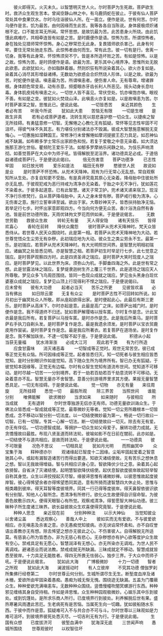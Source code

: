<!-- { "loadSidebar": true } -->
　　彼火即得灭。火灭未久。以智慧明灭世人火。尔时菩萨为生死故。菩萨欲生时。救济众生观生苦本。曾闻空静山林之中。有乌鹿鸽蛇在彼止。于彼有仙人菩萨常处其中食果饮水。尔时乌往诣彼仙人所。在一面立。便作是说。世有何苦。尔时乌便作是言。饥为最苦。由何因缘而生此苦。我等各各自当陈说。身体疲极烦炽诸根不定。口不能言耳无所闻。常怀思想。是故饥最为苦。此苦患身火所烧。由此饥馑此病难疗。共相牵连皆有如是之苦。是时鹿便作是语。惊怖为苦。所谓惊怖者。身在独处见猎师常怀惊怖。身心之秽常恐无此身。复畏猎师欲杀害己。此身有何牢。要住无常处驰走东西。此惊怖者由何而生。常有此念。彼一切有是行。舍离一切身。我等有此身常。怀惊怖须臾不宁。皆是本所造坏败之苦。有如是惊怖。以是之故。惊怖为苦。是时鸽便作是语。欲最为苦。更乐其中心境界净。思惟所处无脱此欲患。此欲犹如火。亦如脂酥着器。然则炽狂有所说染着其心。欲火亦复如是。染着其心消尽其形增益诸缚。无数劫为欲惑会合炽然烧人形体。以是之故。欲最为苦。时蛇便作是语。嗔恚最为苦。所谓嗔恚者。便伤害人命。无有尊卑。增诸罪根。身体颜色常变易。动有杀意。频蹙眼赤牙齿长利人所恶见。摇头动身长息吐毒。身体肌皮纯有嗔恚之火。一切世人皆不喜见。常伏空处。饥亦嗔饱亦嗔。眼视不善。有如是之变。彼犹如火焚烧山泽。此嗔恚火亦复如是。以是故嗔恚为苦。尔时菩萨甚深之智。思惟此已。便说此偈。
　　一切皆悉苦　　亲近其颜色
　　生者必有苦　　听我今所说
　　犹如此大患　　苦恼无有限
　　一切是生根　　是故生非真
　　若有必成菩萨道者。流转生死以慈悲喜护愍一切众生。以捷疾之智无所挂碍。有勇猛意修一切智。无懈惓之心教化无有狐疑。常怀等见志性牢固不可沮坏。得彼气味不失其志。有力堪任分别诸法亦不毁漏。彼成大智慧施意解脱无变悔心。一切惠施如湿鞞国王。常修净行未曾懈惓如摩诃提披王忍力具足。如忍神仙戒不缺漏。如布赖多学士常乐出家颜色和悦。若复于爱敬之中意无染着。如大须达施那王游化世俗。瞿频陀王爱乐于法。如郁多罗摩纳乐闲静之处。为伎乐声响清彻。如善觉菩萨在大众中为师子吼。皆得解脱至泥洹界。诸功德具足必成。于道倍益诸德成菩萨行。于是便说此偈曰。
　　倍无伤害意　　菩萨功德净
　　已志性牢固　　如日放光明
　　爱乐如是法　　福田无有秽
　　愍彼世人民　　故说如是业
　　是时菩萨不怀恐怖。从兜术天降神。观有为行无常心无乱想。常自观察知所从生处。亦复自知更不受胎。有是真谛究竟其原心无染着。降母胎中住彼处所亦无乱想。于彼观犯戒为恶行持戒为清净亦无染着。于胎之中无不净行。犹如莲花不染着水。于彼多起道意。已有此智慧。诸天子常卫护。兜术诸天递来宿卫。现淫不净行乐修梵行。自从菩萨降母胎中。夫人之身未曾有秽。菩萨戒行极为清净。心无伤害之意。施行立誓审谛至诚。欲出于家。大尊妙神天子。皆悉扶持胎净无恼。若举足行七步。时怀出家意即观四方。今当向何方便无众苦。香汁浴洗自然有香池。皆是前世功德所致。天雨优钵拘文罗花而供如来。于是便说偈言。
　　无数世劳勤　　救彼众生故
　　转轮无有量　　天人得安隐
　　诸有天伎乐　　皆得欢喜心
　　香轮在前转　　降伏众魔怨
　　彼时菩萨从兜术天降神时。梵天众皆悉侍从。若世尊人民天众围绕时。此是第一相。若菩萨从兜术天降神地为大动。若世尊觉悟众生尘劳无有杂秽。此初瑞应地为大动。彼众生之类尘劳永不生。最第一乐。是初瑞应。若菩萨从兜术天降神时。有大光明照世间界。是智慧光明相初瑞应。诸幽冥之处皆悉见明。亦是智慧之相。若菩萨初生时举足行七步。此七觉意之瑞应。是时菩萨观察四方时。此是四贤圣谛之瑞应。是时菩萨大笑时现度人之瑞应。是时菩萨梦见。以此世界为床。须弥山为机。手脚垂四海之外。此是世有常之想。此是甘露法味之瑞应。复梦缇隶迦树生齐上覆三千世界。此是道场之瑞应天人所尊敬。梦见众多飞鸟周匝围绕。皆同一色现众成就之瑞应。梦见虫头黑身白现优婆塞众成就之瑞应。复梦见山顶上行现得利不悭之瑞应。于是便说偈曰。
　　瑞应未曾有　　彼有大功德
　　起者必当灭　　苦乐之所更
　　见彼皆欢喜　　必当有佛出
　　如日除云雾　　无复有众尘
　　是时菩萨志性不可回转如所说。如月初出于幽冥处众人所敬。即从座起欲得出家。是时便起此心。此最后有斯三更乐。是时菩萨从高床下。尔时亦起是意。此最是高广之床。如菩萨出城门时。是时便作是念。我不得道终不归还。犹如菩萨解璎珞以授车匿。尔时复作是念。计此宝衣最是我后所有。若复菩萨以马授车匿。是时亦作是念。此是我后所乘马。是时菩萨右手执刀自剃头发。是时菩萨复作是念。最是我遗余须发。是时菩萨以宝衣贸鹿皮用作袈裟。是时菩萨复作是念。最是我应所著衣。若复菩萨在道场坐。是时复作是念。我不解加趺坐。不逮一切智不起于座。于是便说此偈。
　　积德从小起　　当获无量福
　　犹水渧渐涨　　必成大江河
　　观此若干类　　有为行所造
　　应食甘露味　　消灭诸恶毒
　　一切智成等正觉时。观世无常苦空。彼已成等正觉无有众恼。所可因缘成等正觉。起者皆悉归灭。知一切死者与彼生相应皆悉觉知。是时分别眼识作如是觉知。高下随众生所为境界所有。智已办无有狐疑。于彼觉知本因缘等。正觉无有边幅。尔时有众智生觉知有道流布世间。觉知道不可移动。是时尽越一切苦一一分别境界。若于一劫若百劫若百千劫意流转不可移动。无染着意亦不乱。智慧无量亦不舍智慧。意善分别游境界里求其方便。果报无量智慧悉具足。一切无有挂碍。于是便说此偈。
　　觉一切物　　亦无有量　　来往周旋
　　无所挂碍　　悉觉一切　　最胜所观
　　除三界苦　　当照世间　　谁能分别
　　唯佛能解　　欲求微妙　　当求如来
　　如来随时　　与彼相应　　所当成就
　　无有退转
　　尔时世尊独游无侣亦无有师。功德无量欲训诲众生。于佛法众皆悉成一智成就成等正觉。最尊微妙无等者。觉知一切尘劳所趣根本一切皆悉成。念不移动以智分别一切法度。以一切结使微妙最为第一。畅说一切行故曰一切智。已有一切智。专其一心解一切法。断一切结使故曰一切灭。除去有无有爱。亦无有伴侣。一切功德智成就。等拥护一切众生如父母爱子。展转功德力成就。无贪憍慢故曰最胜。布现八贤圣道而转法轮。彼喻如影不在日前在闇前。此亦如是。一切结使不与道共相应。是故而转法轮。于是便说此偈。
　　一一功德具　　彼不可限量
　　况色不思议　　一切相具足
　　犹如月光明　　而照幽冥中
　　众宝集于海　　释种德亦尔
　　观诸缘起已智度十二因缘。尘垢牢固起爱着之智意驰其心中。或起有漏智造诸苦行而得出要道。知欲灭诸结使故。无有苦乐之想休息之想。智以无我故得增益。智与共相应识身心空。智欲降伏少壮之意。染着其心起依猗智。自省决了灭诸结使。起明慧智欲降伏结使。起伏息智欲度彼岸故起轻举智自称其身觉。众生以谛挍授起灭尽智。缘彼谛思惟有诸微妙禅。以彼思惟故起度彼岸智。彼心得悕望余者亦得悕望悉同其迹。意有所猗而逮智慧四大休止处。思惟与相类趣到彼岸。得天耳智等度彼境界。同其一行已得等度彼岸。得天鼻智依彼识欲有分别智。知他人心智所念。悉清净有所修行。欲化众生故便得自识宿命智。为彼善色故敷示四大。便得天眼智心有所觉。观察戒清净。得誓愿智大神仙功德。彼三昧种子所生度诸三昧界。欲长益彼故众生欢喜便得究竟智。于是便说此偈。
　　种种人思念　　亲近现在前
　　分别种种法　　以示大神仙
　　当觉知彼业　　以舍诸尘盖
　　悉达观察心　　善哉人中上
　　彼如实而无有爱欲。不与彼爱欲相应。亦无嗔恚及杀害之意。亦无愚痴觉知彼病。亦无谀谄常怀柔和。亦不自叹誉语出善教亦无有想。除去悕望之想亦无彼此之心。不伤害彼人。自得解脱无所适莫。有慈哀心所为皆悉办。非为无慈心有悲心。无杂秽想亦有护心欲等度护众生故有空心。禁戒具足有无愿心。智慧润泽有无想心。亦无所染亦无调戏。为世人民不离调戏。避诸恶业而说法教。禁戒成就无所缺漏。三昧成就定不移动。智慧成就皆悉至彼岸。十力具足无能胜者。得四无所畏无怯弱心。独步三界。于大众中而师子吼。于是便说此偈言。
　　犹如此大海　　广博极微妙
　　十力一切德　　智者之所观
　　犹如此大海　　澜波摇动时
　　有人立彼岸　　不究其功德
僧伽罗刹所集佛行经卷第二
　　尔时世尊云何分别。生城所谓尽生无生。断堑度血岸及诸木栅。爱欲所由牢固染着愚痴。愚痴为城无惭无愧。围绕迹无缺漏。五盖为门覆蔽众生。种种爱欲充满嗔恚车。无数种种众围绕。竖憍慢幢吹闇冥螺游行东西。种种邪见缠络其身自受持相。作如是谛思惟。众生种种园观极微妙。心娱乐其中乐到彼处。或到饥馑处。是所求乐商人所行。已度境界行到彼处。利养解脱后世有果。盛热寒暑风雨遭此苦厄。生老病死有是苦恼。当属死生向一切趣。犹如彼船随水东西。于彼中而作是意。狐疑难可入不与共合亦不可与斗。尔时世尊以三昧观如是力难可沮坏。到彼境界彼死处悉灭尽。一切吉利无有为行。于是便说此偈。
　　生国有众想　　已度拔济河
　　彼堑血满中　　犹海深无底
　　三世闻声响　　愚城所围绕
　　世尊观彼时　　以权智往坏

